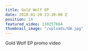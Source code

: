 ```yaml
---
title: Gold Wolf EP
date: 2018-01-20 23:30:00 Z
position: 14
featured_video: 130257664
thumbnail_image: "/uploads/GW.jpg"
---
```


Gold Wolf EP promo video